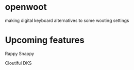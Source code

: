 # openwoot

making digital keyboard alternatives to some wooting settings

# Upcoming features

Rappy Snappy

Cloutiful DKS